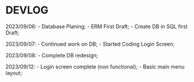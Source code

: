 # DEVLOG

2023/09/06:
    - Database Planing;
    - ERM First Draft;
    - Create DB in SQL first Draft;

2023/09/07:
    - Continued work on DB;
    - Started Coding Login Screen;

2023/09/08:
    - Complete DB redesign;

2023/09/12:
    - Login screen complete (non functional);
    - Basic main menu layout;
